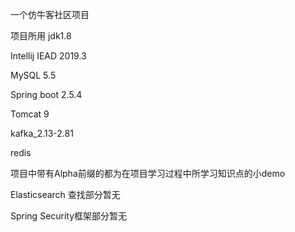 一个仿牛客社区项目

项目所用 
jdk1.8 

Intellij IEAD 2019.3 

MySQL 5.5

Spring boot 2.5.4

Tomcat 9

kafka_2.13-2.81

redis

项目中带有Alpha前缀的都为在项目学习过程中所学习知识点的小demo

Elasticsearch 查找部分暂无

Spring Security框架部分暂无

